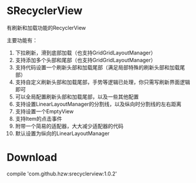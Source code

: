 # SRecyclerView
有刷新和加载功能的RecyclerView

主要功能有：
1. 下拉刷新，滑到底部加载（也支持GridGridLayoutManager）
2. 支持添加多个头部和尾部（也支持GridGridLayoutManager）
3. 支持代码设置一个刷新头部和加载尾部（满足局部特殊的刷新头部和加载尾部）
4. 支持自定义刷新头部和加载尾部，手势等逻辑已处理，你只需写刷新界面逻辑即可
5. 可以全局配置刷新头部和加载尾部，以及一些其他配置
6. 支持设置LinearLayoutManager的分割线，以及纵向时分割线的左右距离
7. 支持设置一个EmptyView
8. 支持Item的点击事件
9. 附带一个简易的适配器，大大减少适配器的代码
10. 默认设置为纵向的LinearLayoutManager

# Download
compile 'com.github.hzw:srecyclerview:1.0.2'
